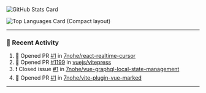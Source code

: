 ![GitHub Stats Card](https://github-readme-stats.vercel.app/api?username=7nohe&count_private=true&theme=react)

![Top Languages Card (Compact layout)](https://github-readme-stats.vercel.app/api/top-langs/?username=7nohe&layout=compact&theme=react)

---

### :koala: Recent Activity

<!--START_SECTION:activity-->
1. 💪 Opened PR [#1](https://github.com/7nohe/react-realtime-cursor/pull/1) in [7nohe/react-realtime-cursor](https://github.com/7nohe/react-realtime-cursor)
2. 💪 Opened PR [#1199](https://github.com/vuejs/vitepress/pull/1199) in [vuejs/vitepress](https://github.com/vuejs/vitepress)
3. ❗️ Closed issue [#1](https://github.com/7nohe/vue-graphql-local-state-management/issues/1) in [7nohe/vue-graphql-local-state-management](https://github.com/7nohe/vue-graphql-local-state-management)
4. 💪 Opened PR [#1](https://github.com/7nohe/vite-plugin-vue-marked/pull/1) in [7nohe/vite-plugin-vue-marked](https://github.com/7nohe/vite-plugin-vue-marked)
<!--END_SECTION:activity-->

---
